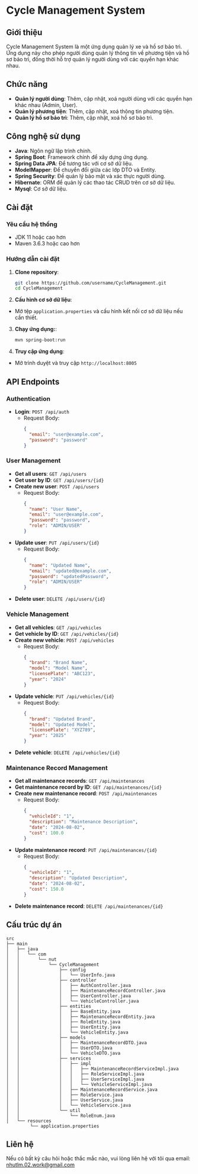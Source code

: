 # Cycle Management System

## Giới thiệu
Cycle Management System là một ứng dụng quản lý xe và hồ sơ bảo trì. Ứng dụng này cho phép người dùng quản lý thông tin về phương tiện và hồ sơ bảo trì, đồng thời hỗ trợ quản lý người dùng với các quyền hạn khác nhau.

## Chức năng
- **Quản lý người dùng**: Thêm, cập nhật, xoá người dùng với các quyền hạn khác nhau (Admin, User).
- **Quản lý phương tiện**: Thêm, cập nhật, xoá thông tin phương tiện.
- **Quản lý hồ sơ bảo trì**: Thêm, cập nhật, xoá hồ sơ bảo trì.

## Công nghệ sử dụng
- **Java**: Ngôn ngữ lập trình chính.
- **Spring Boot**: Framework chính để xây dựng ứng dụng.
- **Spring Data JPA**: Để tương tác với cơ sở dữ liệu.
- **ModelMapper**: Để chuyển đổi giữa các lớp DTO và Entity.
- **Spring Security**: Để quản lý bảo mật và xác thực người dùng.
- **Hibernate**: ORM để quản lý các thao tác CRUD trên cơ sở dữ liệu.
- **Mysql**: Cơ sở dữ liệu.

## Cài đặt
### Yêu cầu hệ thống
- JDK 11 hoặc cao hơn
- Maven 3.6.3 hoặc cao hơn

### Hướng dẫn cài đặt
1. **Clone repository**:
   ```sh
   git clone https://github.com/username/CycleManagement.git
   cd CycleManagement

2. **Cấu hình cơ sở dữ liệu**:
- Mở tệp `application.properties` và cấu hình kết nối cơ sở dữ liệu nếu cần thiết.

3. **Chạy ứng dụng:**:
   ```sh
   mvn spring-boot:run

4. **Truy cập ứng dụng**:
- Mở trình duyệt và truy cập `http://localhost:8005`

## API Endpoints
### Authentication
- **Login**: `POST /api/auth`
    - Request Body:
      ```json
      {
        "email": "user@example.com",
        "password": "password"
      }
      ```

### User Management
- **Get all users**: `GET /api/users`
- **Get user by ID**: `GET /api/users/{id}`
- **Create new user**: `POST /api/users`
    - Request Body:
      ```json
      {
        "name": "User Name",
        "email": "user@example.com",
        "password": "password",
        "role": "ADMIN/USER"
      }
      ```
- **Update user**: `PUT /api/users/{id}`
    - Request Body:
      ```json
      {
        "name": "Updated Name",
        "email": "updated@example.com",
        "password": "updatedPassword",
        "role": "ADMIN/USER"
      }
      ```
- **Delete user**: `DELETE /api/users/{id}`

### Vehicle Management
- **Get all vehicles**: `GET /api/vehicles`
- **Get vehicle by ID**: `GET /api/vehicles/{id}`
- **Create new vehicle**: `POST /api/vehicles`
    - Request Body:
      ```json
      {
        "brand": "Brand Name",
        "model": "Model Name",
        "licensePlate": "ABC123",
        "year": "2024"
      }
      ```
- **Update vehicle**: `PUT /api/vehicles/{id}`
    - Request Body:
      ```json
      {
        "brand": "Updated Brand",
        "model": "Updated Model",
        "licensePlate": "XYZ789",
        "year": "2025"
      }
      ```
- **Delete vehicle**: `DELETE /api/vehicles/{id}`

### Maintenance Record Management
- **Get all maintenance records**: `GET /api/maintenances`
- **Get maintenance record by ID**: `GET /api/maintenances/{id}`
- **Create new maintenance record**: `POST /api/maintenances`
    - Request Body:
      ```json
      {
        "vehicleId": "1",
        "description": "Maintenance Description",
        "date": "2024-08-02",
        "cost": 100.0
      }
      ```
- **Update maintenance record**: `PUT /api/maintenances/{id}`
    - Request Body:
      ```json
      {
        "vehicleId": "1",
        "description": "Updated Description",
        "date": "2024-08-02",
        "cost": 150.0
      }
      ```
- **Delete maintenance record**: `DELETE /api/maintenances/{id}`

## Cấu trúc dự án
```plaintext
src
├── main
│   ├── java
│   │   └── com
│   │       └── nut
│   │           └── CycleManagement
│   │               ├── config
│   │               │   └── UserInfo.java
│   │               ├── controller
│   │               │   ├── AuthController.java
│   │               │   ├── MaintenanceRecordController.java
│   │               │   ├── UserController.java
│   │               │   └── VehicleController.java
│   │               ├── entities
│   │               │   ├── BaseEntity.java
│   │               │   ├── MaintenanceRecordEntity.java
│   │               │   ├── RoleEntity.java
│   │               │   ├── UserEntity.java
│   │               │   └── VehicleEntity.java
│   │               ├── models
│   │               │   ├── MaintenanceRecordDTO.java
│   │               │   ├── UserDTO.java
│   │               │   └── VehicleDTO.java
│   │               ├── services
│   │               │   ├── impl
│   │               │   │   ├── MaintenanceRecordServiceImpl.java
│   │               │   │   ├── RoleServiceImpl.java
│   │               │   │   ├── UserServiceImpl.java
│   │               │   │   └── VehicleServiceImpl.java
│   │               │   ├── MaintenanceRecordService.java
│   │               │   ├── RoleService.java
│   │               │   ├── UserService.java
│   │               │   └── VehicleService.java
│   │               └── util
│   │                   └── RoleEnum.java
│   └── resources
         └── application.properties
```
## Liên hệ

Nếu có bất kỳ câu hỏi hoặc thắc mắc nào, vui lòng liên hệ với tôi qua email: [nhutlm.02.work@gmail.com](mailto:nhutlm.02.work@gmail.com)

